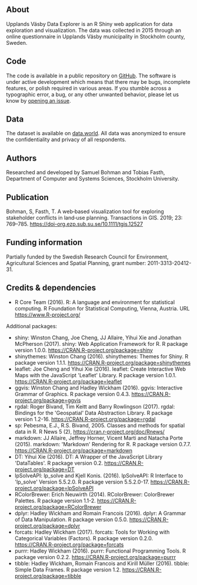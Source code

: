 ## About

Upplands Väsby Data Explorer is an R Shiny web application for data exploration and visualization. The data was collected in 2015 through an online questionnaire in Upplands Väsby municipality in Stockholm county, Sweden. 

## Code

The code is available in a public repository on [GitHub](https://github.com/samuel-bohman/xplor). The software is under active development which means that there may be bugs, incomplete features, or polish required in various areas. If you stumble across a typographic error, a bug, or any other unwanted behavior, please let us know by [opening an issue](https://github.com/samuel-bohman/xplor/issues). 

## Data

The dataset is available on [data.world](https://data.world/samuel-bohman/2015-upplands-vasby-municipality). All data was anonymized to ensure the confidentiality and privacy of all respondents. 

## Authors

Researched and developed by Samuel Bohman and Tobias Fasth, Department of Computer and Systems Sciences, Stockholm University. 

## Publication

Bohman, S, Fasth, T. A web‐based visualization tool for exploring stakeholder conflicts in land‐use planning. Transactions in GIS. 2019; 23: 769–785. https://doi-org.ezp.sub.su.se/10.1111/tgis.12527

## Funding information

Partially funded by the Swedish Research Council for Environment, Agricultural Sciences and Spatial Planning, grant number: 2011-3313-20412-31. 

## Credits & dependencies

* R Core Team (2016). R: A language and environment for statistical computing. R Foundation for Statistical Computing, Vienna, Austria. URL https://www.R-project.org/

Additional packages:

* shiny: Winston Chang, Joe Cheng, JJ Allaire, Yihui Xie and Jonathan McPherson (2017). shiny: Web Application Framework for R. R package version 1.0.0. https://CRAN.R-project.org/package=shiny
* shinythemes: Winston Chang (2016). shinythemes: Themes for Shiny. R package version 1.1.1. https://CRAN.R-project.org/package=shinythemes
* leaflet: Joe Cheng and Yihui Xie (2016). leaflet: Create Interactive Web Maps with the JavaScript 'Leaflet' Library. R package version 1.0.1. https://CRAN.R-project.org/package=leaflet
* ggvis: Winston Chang and Hadley Wickham (2016). ggvis: Interactive Grammar of Graphics. R package version 0.4.3. https://CRAN.R-project.org/package=ggvis
* rgdal: Roger Bivand, Tim Keitt and Barry Rowlingson (2017). rgdal: Bindings for the 'Geospatial' Data Abstraction Library. R package version 1.2-16. https://CRAN.R-project.org/package=rgdal
* sp: Pebesma, E.J., R.S. Bivand, 2005. Classes and methods for spatial data in R. R News 5 (2), https://cran.r-project.org/doc/Rnews/
* markdown: JJ Allaire, Jeffrey Horner, Vicent Marti and Natacha Porte (2015). markdown: 'Markdown' Rendering for R. R package version 0.7.7. https://CRAN.R-project.org/package=markdown
* DT: Yihui Xie (2016). DT: A Wrapper of the JavaScript Library 'DataTables'. R package version 0.2. https://CRAN.R-project.org/package=DT
* lpSolveAPI: lp_solve and Kjell Konis. (2016). lpSolveAPI: R Interface to 'lp_solve' Version 5.5.2.0. R package version 5.5.2.0-17. https://CRAN.R-project.org/package=lpSolveAPI
* RColorBrewer: Erich Neuwirth (2014). RColorBrewer: ColorBrewer Palettes. R package version 1.1-2. https://CRAN.R-project.org/package=RColorBrewer
* dplyr: Hadley Wickham and Romain Francois (2016). dplyr: A Grammar of Data Manipulation. R package version 0.5.0. https://CRAN.R-project.org/package=dplyr
* forcats: Hadley Wickham (2017). forcats: Tools for Working with Categorical Variables (Factors). R package version 0.2.0. https://CRAN.R-project.org/package=forcats
* purrr: Hadley Wickham (2016). purrr: Functional Programming Tools. R package version 0.2.2. https://CRAN.R-project.org/package=purrr
* tibble: Hadley Wickham, Romain Francois and Kirill Müller (2016). tibble: Simple Data Frames. R package version 1.2. https://CRAN.R-project.org/package=tibble
